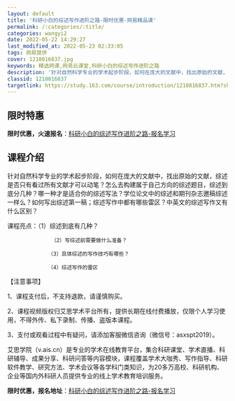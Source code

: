 ```yaml
---
layout: default
title: '科研小白的综述写作进阶之路-限时优惠-网易精品课'
permalink: /:categories/:title/
categories: wangyi2
date: 2022-05-22 14:29:27
last_modified_at: 2022-05-23 02:33:05
tags: 网易提供
cover: 1210816837.jpg
keywords: 精选网课,网易云课堂,科研小白的综述写作进阶之路
description: '针对自然科学专业的学术起步阶段，如何在庞大的文献中，找出原始的文献，综述是否只有看过所有文献才可以动笔？怎么去构建属于自'
classid: 1210816837
targetlink: https://study.163.com/course/introduction/1210816837.htm?share=1&shareId=1025206652&utm_campaign=share&utm_medium=iphoneShare&utm_source=&utm_u=1025206652
---
```


## 限时特惠

**限时优惠，火速报名**：[科研小白的综述写作进阶之路-报名学习](https://study.163.com/course/introduction/1210816837.htm?share=1&shareId=1025206652&utm_campaign=share&utm_medium=iphoneShare&utm_source=&utm_u=1025206652)

## 课程介绍

针对自然科学专业的学术起步阶段，如何在庞大的文献中，找出原始的文献，综述是否只有看过所有文献才可以动笔？怎么去构建属于自己方向的综述题目，综述到底分几种？哪一种才是适合你的综述写法？学位论文中的综述和期刊杂志邀稿综述一样么？如何写出综述第一稿；综述写作中都有哪些雷区？中英文的综述写作又有什么区别？



课程亮点：（1）综述到底有几种？

                  （2）写综述前需要做什么准备？

                 （3）具体综述的写作技巧有哪些？

                 （4）综述写作的雷区



【注意事项】

1、课程支付后，不支持退款，请谨慎购买。

2、课程视频版权归艾思学术平台所有，提供长期在线付费播放，仅限个人学习使用，不得外传、私下录制、传播、盗版本课程。

3、支付或观看过程中有疑问，请添加客服微信咨询（微信号：asxspt2019）。



艾思学院（v.ais.cn）是专业的学术在线教育平台，集合科研课堂、学术直播、科研辅导、成果分享、科研问答等内容模块，课程覆盖学术大咖秀、写作指导、科研软件教学、研究方法、学术会议等各学科门类知识，为20多万高校、科研机构、企业等国内外科研人员提供专业的线上学术教育培训服务。

**限时优惠，报名地址**：[科研小白的综述写作进阶之路-报名学习](https://study.163.com/course/introduction/1210816837.htm?share=1&shareId=1025206652&utm_campaign=share&utm_medium=iphoneShare&utm_source=&utm_u=1025206652)

